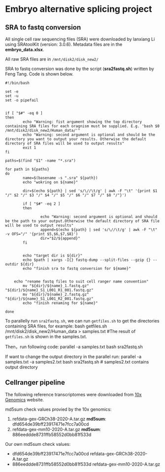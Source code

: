 # Embryo alternative splicing project


## SRA to fastq conversion

All single cell raw sequencing files (SRA) were downloaded by lanxiang Li using SRAtoolKit (version: 3.0.6). Metadata files are in the **embryo_data.xlsx**.

All raw SRA files are in `/mnt/disk2/disk_new2/`

SRA to fastq conversion was done by the script (**sra2fastq.sh**) written by Feng Tang. Code is shown below. 

	#!/bin/bash

	set -e
	set -u
	set -o pipefail


	if [ "$#" -eq 0 ]
	then
        	echo "Warning: fist argument showing the top directory containing SRA files for each oragnism must be supplied. E.g. 'bash $0 /mnt/disk2/disk_new2/Human_data/'"
        	echo "Warning: second argument is optional and should be the directory you want to output your results. Otherwise the default directory of SRA files will be used to output results"
        	exit 1
	fi

	paths=$(find "$1" -name "*.sra")

	for path in ${paths}
	do
        	name=$(basename -s ".sra" ${path})
        	echo "wokring on ${name}"

        	dir=$(echo ${path} | sed 's/\//\t/g' | awk -F "\t" '{print $1 "/" $2 "/" $3 "/" $4 "/" $5 "/" $6 "/" $7 "/" $8 "/"}')

        	if [ "$#" -eq 2 ]
        	then

                	echo "Warning: second argument is optional and should be the path to your output.Otherwise the default directory of SRA file will be used to output results"
                	append=$(echo ${path} | sed 's/\//\t/g' | awk -F "\t" -v OFS="/" '{print $5,$6,$7,$8}')
                	dir="$2/${append}"
        	fi


        	echo "target dir is ${dir}"
        	echo $path | xargs -I{} fastq-dump --split-files --gzip {} --outdir ${dir}
        	echo "finish sra to fastq conversion for ${mame}"

		
		echo "rename fastq files to suit cell ranger name convention"
        	mv "${dir}/${name}_1.fastq.gz" "${dir}/${name}_S1_L001_R1_001.fastq.gz"
        	mv "${dir}/${name}_2.fastq.gz" "${dir}/${name}_S1_L001_R2_001.fastq.gz"
        	echo "finish renaming for ${name}"

	done


To parallelly run `sra2fastq.sh`, we can run `getfiles.sh` to get the directories containing SRA files, for example:
	bash getfiles.sh  /mnt/disk2/disk_new2/Human_data > samples.txt     #The result of `getfiles.sh` is shown in the samples.txt. 

Then，run following code:
	parallel -a samples.txt bash sra2fastq.sh

If want to change the output directory in the parallel run:
	parallel -a samples.txt -a samples2.txt bash sra2fastq.sh    # samples2.txt contains output directory


## Cellranger pipeline

The following reference transcriptomes were downloaded from [10x Genomics](https://www.10xgenomics.com/support/software/cell-ranger/downloads#reference-downloads) website. 

md5sum check values provied by the 10x genomics:
1. refdata-gex-GRCh38-2020-A.tar.gz      **md5sum**: dfd654de39bff23917471e7fcc7a00cd
2. refdata-gex-mm10-2020-A.tar.gz        **md5sum**: 886eeddde8731ffb58552d0bb81f533d 		

Our own md5sum check values:
- dfd654de39bff23917471e7fcc7a00cd       refdata-gex-GRCh38-2020-A.tar.gz
- 886eeddde8731ffb58552d0bb81f533d       refdata-gex-mm10-2020-A.tar.gz

